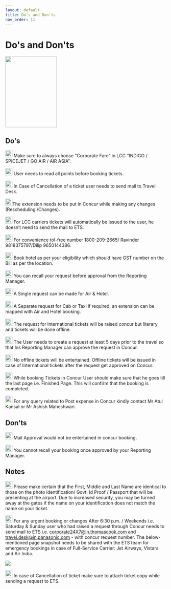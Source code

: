 ```yaml
---
layout: default
title: Do's and Don'ts
nav_order: 11
---
```

# Do's and Don'ts
<img src="{{ site.url }}{{ site.baseurl }}\assets\images\Do.jpg" height="222" width="161"> 

## Do's

<img src="{{ site.url }}{{ site.baseurl }}\assets\images\bulb.png"  height="22" width="22"> Make sure to always choose “Corporate Fare” in LCC “INDIGO / SPICEJET / GO AIR / AIR ASIA”.

<img src="{{ site.url }}{{ site.baseurl }}\assets\images\bulb.png"  height="22" width="22"> User needs to read all points before booking tickets.

<img src="{{ site.url }}{{ site.baseurl }}\assets\images\bulb.png"  height="22" width="22"> In Case of Cancellation of a ticket user needs to send mail to Travel Desk.

<img src="{{ site.url }}{{ site.baseurl }}\assets\images\bulb.png"  height="22" width="22">The extension needs to be put in Concur while making any changes (Rescheduling  /Changes).

<img src="{{ site.url }}{{ site.baseurl }}\assets\images\bulb.png"  height="22" width="22"> For LCC carriers tickets will automatically be issued to the user, he doesn’t need to send the mail to ETS. 

<img src="{{ site.url }}{{ site.baseurl }}\assets\images\bulb.png"  height="22" width="22"> For convenience tol-free number 1800-209-2665/ Ravinder 9818375797/Dilip 9650144386.

<img src="{{ site.url }}{{ site.baseurl }}\assets\images\bulb.png"  height="22" width="22"> Book hotel as per your eligibility which should have GST number on the Bill as per the location.

<img src="{{ site.url }}{{ site.baseurl }}\assets\images\bulb.png"  height="22" width="22"> You can recall your request before approval from the Reporting Manager.

<img src="{{ site.url }}{{ site.baseurl }}\assets\images\bulb.png"  height="22" width="22"> A Single request can be made for Air & Hotel.

<img src="{{ site.url }}{{ site.baseurl }}\assets\images\bulb.png"  height="22" width="22"> A Separate request for Cab or Taxi if required, an extension can be mapped with Air and Hotel booking.

<img src="{{ site.url }}{{ site.baseurl }}\assets\images\bulb.png"  height="22" width="22"> The request for international tickets will be raised concur but literary and tickets will be done offline.

<img src="{{ site.url }}{{ site.baseurl }}\assets\images\bulb.png"  height="22" width="22"> The User needs to create a request at least 5 days prior to the travel so that his Reporting Manager can approve the request in Concur.

<img src="{{ site.url }}{{ site.baseurl }}\assets\images\bulb.png"  height="22" width="22"> No offline tickets will be entertained. Offline tickets will be issued in case of International tickets after the request get approved on Concur.

<img src="{{ site.url }}{{ site.baseurl }}\assets\images\bulb.png"  height="22" width="22"> While booking Tickets in Concur User should make sure that he goes till the last page i.e. Finished Page. This will confirm that the booking is completed. 

<img src="{{ site.url }}{{ site.baseurl }}\assets\images\bulb.png"  height="22" width="22"> For any query related to Post expense in Concur kindly contact Mr Atul Kansal or Mr Ashish Maheshwari.


## Don'ts

<img src="{{ site.url }}{{ site.baseurl }}\assets\images\warn.png"  height="22" width="22"> Mail Approval would not be entertained in concur booking.

<img src="{{ site.url }}{{ site.baseurl }}\assets\images\warn.png"  height="22" width="22"> You cannot recall your booking once approved by your Reporting Manager.

## Notes

<img src="{{ site.url }}{{ site.baseurl }}\assets\images\warn.png"  height="22" width="22"> Please make certain that the First, Middle and Last Name are identical to those on the photo identification/ Govt. Id Proof / Passport that will be presenting at the airport. Due to increased security, you may be turned away at the gates if the name on your identification does not match the name on your ticket.

<img src="{{ site.url }}{{ site.baseurl }}\assets\images\warn.png"  height="22" width="22"> For any urgent booking or changes After 6:30 p.m. / Weekends i.e. Saturday & Sunday user who had raised a request through Concur needs to send mail to ETS i.e. corporate24X7@in.thomascook.com and travel.desk@in.panasonic.com - with concur request number. The below-mentioned page snapshot needs to be shared with the ETS team for emergency bookings in case of Full-Service Carrier: Jet Airways, Vistara and Air India.

<img src="{{ site.url }}{{ site.baseurl }}\assets\images\im9.png">

<img src="{{ site.url }}{{ site.baseurl }}\assets\images\warn.png"  height="22" width="22">  In case of Cancellation of ticket make sure to attach ticket copy while sending a request to ETS.